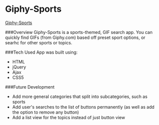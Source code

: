 # Giphy-Sports

[Giphy-Sports](https://kaylahimmel.github.io/Giphy-Sports/)

###Overview
Giphy-Sports is a sports-themed, GIF search app. You can quickly find GIFs (from Giphy.com) based off preset sport options, or searhc for other sports or topics.

###Tech Used
App was built using:
- HTML
- jQuery
- Ajax
- CSS5

###Future Development
- Add more general categories that split into subcategories, such as sports
- Add user's searches to the list of buttons permanently (as well as add the option to remove any button)
- Add a list view for the topics instead of just button view